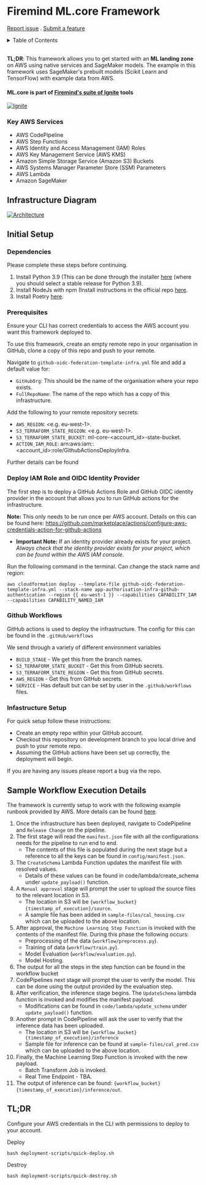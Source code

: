 # Firemind ML.core Framework

[Report issue](https://github.com/hellofiremind/ml.core/issues/new?assignees=&labels=&template=bug_report.md&title=) . [Submit a feature](https://github.com/hellofiremind/ml.core/issues/new?assignees=&labels=&template=feature_request.md&title=)

<details>
  <summary>Table of Contents</summary>
  <ol>
    <li><a href="#user-content-about-the-project">About The Project</a></li>
    <li><a href="#initial-setup">Initial Setup</a></li>
    <ol>
      <li><a href="#dependencies">Dependencies</a></li>
      <li><a href="#prerequisites">Pre-requisites</a></li>
      <li><a href="#deploy-iam-role-and-oidc-identity-provider">Deploy IAM Role and OIDC Identity Provider</a></li>
      <li><a href="#user-content-github-workflows">GitHub workflows</a></li>
      <li><a href="#user-content-infastructure-setup">Infrastructure Setup</a></li>
   </ol>
    <li><a href="#user-content-sample-workflow-execution-details">Sample Workflow Execution Details</a></li>
    <li><a href="#user-content-tldr">TL;DR Quick Setup</a></li>
  </ol>
</details>
<br />

**TL;DR**: This framework allows you to get started with an <b> ML landing zone</b> on AWS using native services and SageMaker models. The example in this framework uses SageMaker's prebuilt models (Scikit Learn and TensorFlow) with example data from AWS.

#### ML.core is part of [Firemind's suite of Ignite](https://firemind.com/offerings/ignite/) tools
[![Ignite](ignite.png)](https://www.firemind.io/offerings/ignite/ml-core/)

### Key AWS Services

- AWS CodePipeline
- AWS Step Functions
- AWS Identity and Access Management (IAM) Roles
- AWS Key Management Service (AWS KMS)
- Amazon Simple Storage Service (Amazon S3) Buckets
- AWS Systems Manager Parameter Store (SSM) Parameters
- AWS Lambda
- Amazon SageMaker

<!-- ABOUT THE PROJECT -->

## Infrastructure Diagram

[![Architecture](arch.png)](https://www.firemind.io/offerings/ignite/ml-core/)

## Initial Setup

<!-- DEPENDENCIES -->

### Dependencies

Please complete these steps before continuing.

1. Install Python 3.9 (This can be done through the installer <a href="https://www.python.org/downloads/macos/" target="_blank">here</a> (where you should select a stable release for Python 3.9).
1. Install NodeJs with npm (Install instructions in the official repo <a href="https://github.com/nvm-sh/nvm" target="_blank">here</a>.
1. Install Poetry <a href="https://python-poetry.org/docs/" target="_blank">here</a>.

<!-- PREREQUISITES -->

### Prerequisites

Ensure your CLI has correct credentials to access the AWS account you want this framework deployed to.

To use this framework, create an empty remote repo in your organisation in GitHub, clone a copy of this repo and push to your remote.

Navigate to `github-oidc-federation-template-infra.yml` file and add a default value for:

- `GitHubOrg`: This should be the name of the organisation where your repo exists.
- `FullRepoName`: The name of the repo which has a copy of this infrastructure.

Add the following to your remote repository secrets:

- `AWS_REGION`: <e.g. eu-west-1>.
- `S3_TERRAFORM_STATE_REGION`: <e.g. eu-west-1>.
- `S3_TERRAFORM_STATE_BUCKET`: ml-core-<account_id>-state-bucket.
- `ACTION_IAM_ROLE`: arn:aws:iam::<account_id>:role/GithubActionsDeployInfra.

Further details can be found <a href="https://github.com/Azure/actions-workflow-samples/blob/master/assets/create-secrets-for-GitHub-workflows.md" target="_blank"></a>

### Deploy IAM Role and OIDC Identity Provider

The first step is to deploy a GitHub Actions Role and GitHub OIDC identity provider in the account that allows you to run GitHub actions for the infrastructure.

**Note:** This only needs to be run once per AWS account.
Details on this can be found here: https://github.com/marketplace/actions/configure-aws-credentials-action-for-github-actions

- <b>Important Note:</b> If an identity provider already exists for your project. <i>Always check that the identity provider exists for your project, which can be found within the AWS IAM console.</i>

Run the following command in the terminal. Can change the stack name and region:

```
aws cloudformation deploy --template-file github-oidc-federation-template-infra.yml --stack-name app-authorisation-infra-github-authentication --region {{ eu-west-1 }} --capabilities CAPABILITY_IAM --capabilities CAPABILITY_NAMED_IAM
```

<!-- GITHUB WORKFLOWS -->

### Github Workflows

GitHub actions is used to deploy the infrastructure.
The config for this can be found in the `.gitHub/workflows`

We send through a variety of different environment variables

- `BUILD_STAGE` - We get this from the branch names.
- `S3_TERRAFORM_STATE_BUCKET` - Get this from GitHub secrets.
- `S3_TERRAFORM_STATE_REGION` - Get this from GitHub secrets.
- `AWS_REGION` - Get this from GitHub secrets.
- `SERVICE` - Has default but can be set by user in the `.github/workflows` files.

<!-- INFASTRUCTURE SETUP -->

### Infastructure Setup

For quick setup follow these instructions:

- Create an empty repo within your GitHub account.
- Checkout this repository on development branch to you local drive and push to your remote repo.
- Assuming the GitHub actions have been set up correctly, the deployment will begin.

If you are having any issues please report a bug via the repo.

<!-- SAMPLE WORKFLOW EXECTUTION DETAILS -->

## Sample Workflow Execution Details

The framework is currently setup to work with the following example runbook provided by AWS. More details can be found <a href="https://github.com/aws/amazon-sagemaker-examples/blob/main/sagemaker-pipelines/tabular/train-register-deploy-pipeline-model/train%20register%20and%20deploy%20a%20pipeline%20model.ipynb" target="_blank">here</a>.

<ol>
  <li>Once the infrastructure has been deployed, navigate to CodePipeline and <code>Release Change</code> on the pipeline.</li>
  <li>The first stage will read the <code>manifest.json</code> file with all the configurations needs for the pipeline to run end to end.
  <ul>
    <li>The contents of this file is populated during the next stage but a reference to all the keys can be found in <code>config/manifest.json</code>.</li>
  </ul>
  </li>
  <li>The <code>CreateSchema</code> Lambda Function updates the manifest file with resolved values.
  <ul>
    <li>Details of these values can be found in code/lambda/create_schema under <code>update_payload()</code> function.</li>
  </ul>
  </li>
  <li>A <code>Manual approval</code> stage will prompt the user to upload the source files to the relevant location in S3.
  <ul>
    <li>The location in S3 will be <code>{workflow_bucket}{timestamp_of_execution}/source</code>.</li>
    <li>A sample file has been added in <code>sample-files/cal_housing.csv</code> which can be uploaded to the above location.</li>
  </ul>
  </li>
  <li>After approval, the <code>Machine Learning Step Function</code> is invoked with the contents of the manifest file. During this phase the following occurs:
  <ul>
    <li>Preprocessing of the data (<code>workflow/preprocess.py</code>).</li>
    <li>Training of data (<code>workflow/train.py</code>).</li>
    <li>Model Evaluation (<code>workflow/evaluation.py</code>).</li>
    <li>Model Hosting.</li>
  </ul>
  </li>
  <li>The output for all the steps in the step function can be found in the workflow bucket</li>
  <li>CodePipelines next stage will prompt the user to verify the model. This can be done using the output provided by the evaluation step.</li>
  <li>After verification, the inference stage begins. The <code>UpdateSchema</code> lambda function is invoked and modifies the manifest payload.
  <ul>
    <li>Modifications can be found in <code>code/lambda/update_schema</code> under <code>update_payload()</code> function.</li>
  </ul>
  </li>
  <li>Another prompt in CodePipeline will ask the user to verify that the inference data has been uploaded.
  <ul>
    <li>The location in S3 will be <code>{workflow_bucket}{timestamp_of_execution}/inference</code></li>
    <li>Sample file for inference can be found at <code>sample-files/cal_pred.csv</code> which can be uploaded to the above location.</li>
  </ul>
  </li>
  <li>Finally, the Machine Learning Step Function is invoked with the new payload.
  <ul>
    <li>Batch Transform Job is invoked.</li>
    <li>Real Time Endpoint - TBA.</li>
  </ul>
  </li>
  <li>The output of inference can be found: <code>{workflow_bucket}{timestamp_of_execution}/inference/out</code>.</li>
</ol>

<!-- TLDR -->

## TL;DR

Configure your AWS credentials in the CLI with permissions to deploy to your account.

Deploy

```
bash deployment-scripts/quick-deploy.sh
```

Destroy

```
bash deployment-scripts/quick-destroy.sh
```
